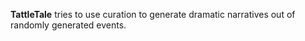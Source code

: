 **TattleTale** tries to use curation to generate dramatic narratives out of randomly generated events.